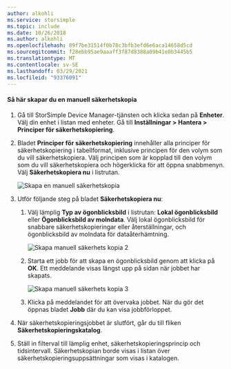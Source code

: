 ```yaml
---
author: alkohli
ms.service: storsimple
ms.topic: include
ms.date: 10/26/2018
ms.author: alkohli
ms.openlocfilehash: 89f7be31514f0b78c3bfb3efd6e6aca14658d5cd
ms.sourcegitcommit: f28ebb95ae9aaaff3f87d8388a09b41e0b3445b5
ms.translationtype: MT
ms.contentlocale: sv-SE
ms.lasthandoff: 03/29/2021
ms.locfileid: "93376091"
---
```

#### <a name="to-create-a-manual-backup"></a>Så här skapar du en manuell säkerhetskopia

1. Gå till StorSimple Device Manager-tjänsten och klicka sedan på **Enheter**. Välj din enhet i listan med enheter. Gå till **Inställningar > Hantera > Principer för säkerhetskopiering**.

2. Bladet **Principer för säkerhetskopiering** innehåller alla principer för säkerhetskopiering i tabellformat, inklusive principen för den volym som du vill säkerhetskopiera. Välj principen som är kopplad till den volym som du vill säkerhetskopiera och högerklicka för att öppna snabbmenyn. Välj **Säkerhetskopiera nu** i listrutan.

    ![Skapa en manuell säkerhetskopia](./media/storsimple-8000-create-manual-backup/createmanualbu1.png)

3. Utför följande steg på bladet **Säkerhetskopiera nu**:

    1. Välj lämplig **Typ av ögonblicksbild** i listrutan: **Lokal ögonblicksbild** eller **Ögonblicksbild av molndata**. Välj lokal ögonblicksbild för snabbare säkerhetskopieringar eller återställningar, och ögonblicksbild av molndata för dataåterhämtning.

        ![Skapa manuell säkerhets kopia 2](./media/storsimple-8000-create-manual-backup/createmanualbu2.png)

    2. Starta ett jobb för att skapa en ögonblicksbild genom att klicka på **OK**. Ett meddelande visas längst upp på sidan när jobbet har skapats.

        ![Skapa manuell säkerhets kopia 3](./media/storsimple-8000-create-manual-backup/createmanualbu4.png)

    3. Klicka på meddelandet för att övervaka jobbet. När du gör det öppnas bladet **Jobb** där du kan visa jobbförloppet.


5. När säkerhetskopieringsjobbet är slutfört, går du till fliken **Säkerhetskopieringskatalog**.

6. Ställ in filterval till lämplig enhet, säkerhetskopieringsprincip och tidsintervall. Säkerhetskopian borde visas i listan över säkerhetskopieringsuppsättningar som visas i katalogen.

